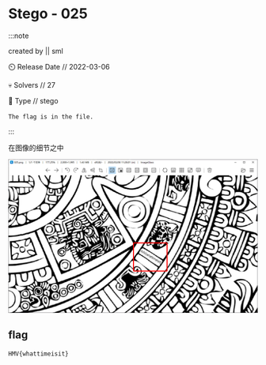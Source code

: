 # Stego - 025

:::note

created by || sml

⏲️ Release Date // 2022-03-06

💀 Solvers // 27

🧩 Type // stego

`The flag is in the file.`

:::

在图像的细节之中

![img](img/image_20240248-174836.png)

## flag

```plaintext
HMV{whattimeisit}
```
